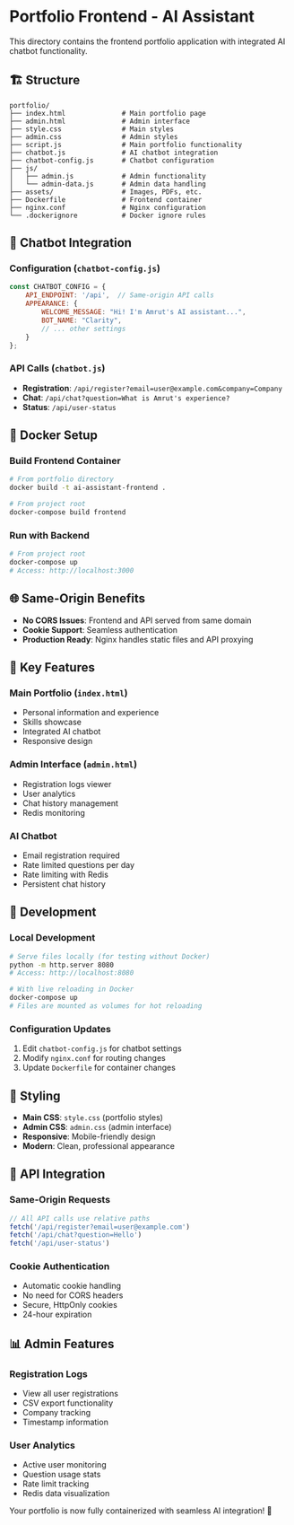 # Portfolio Frontend - AI Assistant

This directory contains the frontend portfolio application with integrated AI chatbot functionality.

## 🏗️ Structure

```
portfolio/
├── index.html              # Main portfolio page
├── admin.html              # Admin interface
├── style.css               # Main styles
├── admin.css               # Admin styles
├── script.js               # Main portfolio functionality
├── chatbot.js              # AI chatbot integration
├── chatbot-config.js       # Chatbot configuration
├── js/
│   ├── admin.js            # Admin functionality
│   └── admin-data.js       # Admin data handling
├── assets/                 # Images, PDFs, etc.
├── Dockerfile              # Frontend container
├── nginx.conf              # Nginx configuration
└── .dockerignore           # Docker ignore rules
```

## 🤖 Chatbot Integration

### Configuration (`chatbot-config.js`)
```javascript
const CHATBOT_CONFIG = {
    API_ENDPOINT: '/api',  // Same-origin API calls
    APPEARANCE: {
        WELCOME_MESSAGE: "Hi! I'm Amrut's AI assistant...",
        BOT_NAME: "Clarity",
        // ... other settings
    }
};
```

### API Calls (`chatbot.js`)
- **Registration**: `/api/register?email=user@example.com&company=Company`
- **Chat**: `/api/chat?question=What is Amrut's experience?`
- **Status**: `/api/user-status`

## 🚀 Docker Setup

### Build Frontend Container
```bash
# From portfolio directory
docker build -t ai-assistant-frontend .

# From project root
docker-compose build frontend
```

### Run with Backend
```bash
# From project root
docker-compose up
# Access: http://localhost:3000
```

## 🌐 Same-Origin Benefits

- **No CORS Issues**: Frontend and API served from same domain
- **Cookie Support**: Seamless authentication
- **Production Ready**: Nginx handles static files and API proxying

## 📝 Key Features

### Main Portfolio (`index.html`)
- Personal information and experience
- Skills showcase
- Integrated AI chatbot
- Responsive design

### Admin Interface (`admin.html`)
- Registration logs viewer
- User analytics
- Chat history management
- Redis monitoring

### AI Chatbot
- Email registration required
- Rate limited questions per day
- Rate limiting with Redis
- Persistent chat history

## 🔧 Development

### Local Development
```bash
# Serve files locally (for testing without Docker)
python -m http.server 8080
# Access: http://localhost:8080

# With live reloading in Docker
docker-compose up
# Files are mounted as volumes for hot reloading
```

### Configuration Updates
1. Edit `chatbot-config.js` for chatbot settings
2. Modify `nginx.conf` for routing changes
3. Update `Dockerfile` for container changes

## 🎨 Styling

- **Main CSS**: `style.css` (portfolio styles)
- **Admin CSS**: `admin.css` (admin interface)
- **Responsive**: Mobile-friendly design
- **Modern**: Clean, professional appearance

## 🔌 API Integration

### Same-Origin Requests
```javascript
// All API calls use relative paths
fetch('/api/register?email=user@example.com')
fetch('/api/chat?question=Hello')
fetch('/api/user-status')
```

### Cookie Authentication
- Automatic cookie handling
- No need for CORS headers
- Secure, HttpOnly cookies
- 24-hour expiration

## 📊 Admin Features

### Registration Logs
- View all user registrations
- CSV export functionality
- Company tracking
- Timestamp information

### User Analytics
- Active user monitoring
- Question usage stats
- Rate limit tracking
- Redis data visualization

Your portfolio is now fully containerized with seamless AI integration! 🎉 